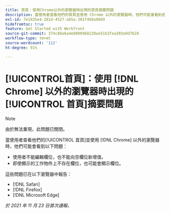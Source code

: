 ```yaml
---
title: 首頁：使用Chrome以外的瀏覽器時出現的首頁摘要問題
description: 當使用者查看他們的首頁並使用 Chrome 以外的瀏覽器時，他們可能會看到各種問題。
exl-id: 7e1935e4-2814-4527-a65a-301f4b9a9669
hidefromtoc: true
feature: Get Started with Workfront
source-git-commit: 374c88a6a4e8890968220ae51b3fea303e0d7628
workflow-type: tm+mt
source-wordcount: '112'
ht-degree: 91%

---
```


# [!UICONTROL &#x200B; 首頁]：使用 [!DNL Chrome] 以外的瀏覽器時出現的[!UICONTROL &#x200B; 首頁]摘要問題

>[!NOTE]
>
>由於無法重現，此問題已關閉。


當使用者查看他們的[!UICONTROL 首頁]並使用 [!DNL Chrome] 以外的瀏覽器時，他們可能會看到以下問題：

* 使用者不能編輯欄位，也不能向空欄位新增值。
* 即使顯示的工作物件上不存在欄位，也可能會顯示欄位。

這些問題已在以下瀏覽器中報告：

* [!DNL Safari]
* [!DNL Firefox]
* [!DNL Microsoft Edge]

_於 2021 年 11 月 23 日首次通報。_

